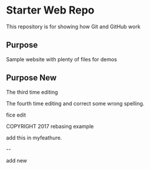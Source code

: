 # Starter Web Repo

This repository is for showing how Git and GitHub work

## Purpose

Sample website with plenty of files for demos

## Purpose New


The third time editing

The fourth time editing and correct some wrong spelling.


fice edit

COPYRIGHT 2017 rebasing example

add this in myfeathure.

--

add new 